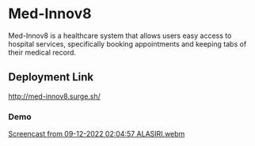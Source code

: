 # Med-Innov8
Med-Innov8 is a healthcare system that allows users easy access to hospital services, specifically booking appointments and keeping tabs of their medical record.

## Deployment Link
http://med-innov8.surge.sh/

### Demo

[Screencast from 09-12-2022 02:04:57 ALASIRI.webm](https://user-images.githubusercontent.com/53012069/206719074-2f795d5f-d906-4acf-900d-637878806a54.webm)
